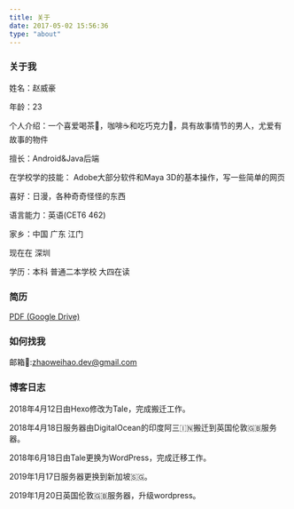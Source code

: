 ```yaml
---
title: 关于
date: 2017-05-02 15:56:36
type: "about"
---
```



### 关于我
姓名：赵威豪

年龄：23

个人介绍：一个喜爱喝茶🍵，咖啡☕和吃巧克力🍫，具有故事情节的男人，尤爱有故事的物件

擅长：Android&Java后端

在学校学的技能： Adobe大部分软件和Maya 3D的基本操作，写一些简单的网页

喜好：日漫，各种奇奇怪怪的东西

语言能力：英语(CET6 462)

家乡：中国 广东 江门

现在在 深圳

学历：本科 普通二本学校 大四在读

### 简历
[PDF (Google Drive)](https://drive.google.com/file/d/1mghexVnXMPU26IRXbhZ5YawE6xi0pJwY/view?usp=sharing)

### 如何找我
邮箱📮:zhaoweihao.dev@gmail.com

### 博客日志
2018年4月12日由Hexo修改为Tale，完成搬迁工作。

2018年4月18日服务器由DigitalOcean的印度阿三🇮🇳搬迁到英国伦敦🇬🇧服务器。

2018年6月18日由Tale更换为WordPress，完成迁移工作。

2019年1月17日服务器更换到新加坡🇸🇬。

2019年1月20日英国伦敦🇬🇧服务器，升级wordpress。